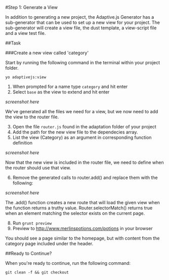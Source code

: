 #Step 1: Generate a View

In addition to generating a new project, the Adaptive.js Generator has a sub-generator that can be used to set up a new view for your project. The sub-generator will create a view file, the dust template, a view-script file and a view test file.


##Task

###Create a new view called 'category'

Start by running the following command in the terminal within your project folder.

```
yo adaptivejs:view
```

1. When prompted for a name type `category` and hit enter
2. Select `base` as the view to extend and hit enter

*screenshot here*

We've generated all the files we need for a view, but we now need to add the view to the router file.

3. Open the file `router.js` found in the adaptation folder of your project
4. Add the path for the new view file to the dependecies array.
5. List the view (Category) as an argument in corresponding function definition

*screenshot here*

Now that the new view is included in the router file, we need to define when the router should use that view.

6. Remove the generated calls to router.add() and replace them with the following:

*screenshot here*

The .add() function creates a new route that will load the given view when the function returns a truthy value. Router.selectorMatch() returns true when an element matching the selector exists on the current page.


8. Run `grunt preview`
9. Preview to http://www.merlinspotions.com/potions in your browser

You should see a page similar to the homepage, but with content from the category page included under the header.

##Ready to Continue?

When you're ready to continue, run the following command:

```
git clean -f && git checkout 
```
